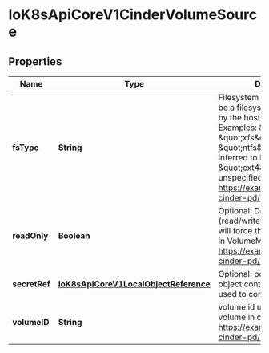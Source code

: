 
# IoK8sApiCoreV1CinderVolumeSource

## Properties
Name | Type | Description | Notes
------------ | ------------- | ------------- | -------------
**fsType** | **String** | Filesystem type to mount. Must be a filesystem type supported by the host operating system. Examples: \&quot;ext4\&quot;, \&quot;xfs\&quot;, \&quot;ntfs\&quot;. Implicitly inferred to be \&quot;ext4\&quot; if unspecified. More info: https://examples.k8s.io/mysql-cinder-pd/README.md |  [optional]
**readOnly** | **Boolean** | Optional: Defaults to false (read/write). ReadOnly here will force the ReadOnly setting in VolumeMounts. More info: https://examples.k8s.io/mysql-cinder-pd/README.md |  [optional]
**secretRef** | [**IoK8sApiCoreV1LocalObjectReference**](IoK8sApiCoreV1LocalObjectReference.md) | Optional: points to a secret object containing parameters used to connect to OpenStack. |  [optional]
**volumeID** | **String** | volume id used to identify the volume in cinder. More info: https://examples.k8s.io/mysql-cinder-pd/README.md | 



